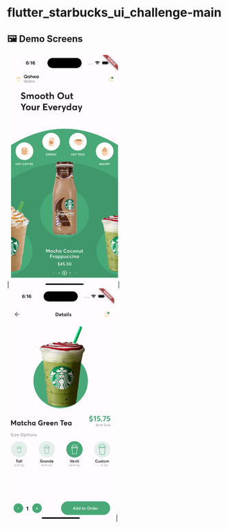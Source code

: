 # flutter_starbucks_ui_challenge-main

## 🖼️ Demo Screens
| <img src="screenshot/Simulator Screenshot - iPhone 15 Pro - 2024-02-21 at 06.16.31.png" width="250">|  <img src="screenshot/Simulator Screenshot - iPhone 15 Pro - 2024-02-21 at 06.16.40.png" width="250"> |
